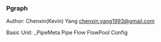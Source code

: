 ### Pgraph

Author: Chenxin(Kevin) Yang <chenxin.yang1993@gmail.com>

Basic Unit:
_PipeMeta
Pipe
Flow
FlowPool
Config




